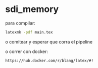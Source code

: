 # sdi_memory


para compilar:
```bash
latexmk -pdf main.tex
```
 o comitear y esperar que corra el pipeline

 o correr con docker:
 ```bash
 https://hub.docker.com/r/blang/latex/#!
 ```
